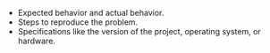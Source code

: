 - Expected behavior and actual behavior.
- Steps to reproduce the problem.
- Specifications like the version of the project, operating system, or hardware.
